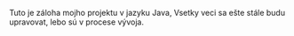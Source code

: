 Tuto je záloha mojho projektu v jazyku  Java, Vsetky veci sa ešte stále budu upravovat, lebo sú v procese vývoja.
